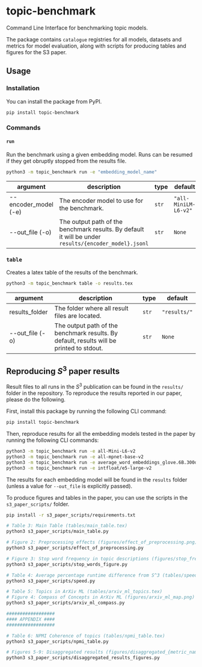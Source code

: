# topic-benchmark
Command Line Interface for benchmarking topic models.

The package contains `catalogue` registries for all models, datasets and metrics for model evaluation,
along with scripts for producing tables and figures for the S3 paper.

## Usage

### Installation

You can install the package from PyPI.

```bash
pip install topic-benchmark

```

### Commands

#### `run`

Run the benchmark using a given embedding model.
Runs can be resumed if they get obruptly stopped from the results file.

```bash
python3 -m topic_benchmark run -e "embedding_model_name"
```

| argument | description | type | default |
| -------- | ----------- | ---- | ------- |
| --encoder_model (-e) | The encoder model to use for the benchmark. | `str` | `"all-MiniLM-L6-v2"` |
| --out_file (-o) | The output path of the benchmark results. By default it will be under `results/{encoder_model}.jsonl` | `str` | `None` | 

### `table`

Creates a latex table of the results of the benchmark.

```bash
python3 -m topic_benchmark table -o results.tex
```

| argument | description | type | default |
| -------- | ----------- | ---- | ------- |
| results_folder | The folder where all result files are located. | `str` | `"results/"` |
| --out_file (-o) | The output path of the benchmark results. By default, results will be printed to stdout. | `str` | `None` | 

## Reproducing $S^3$ paper results
Result files to all runs in the $S^3$ publication can be found in the `results/` folder in the repository.
To reproduce the results reported in our paper, please do the following.

First, install this package by running the following CLI command:

```bash
pip install topic-benchmark
```

Then, reproduce results for all the embedding models tested in the paper by running the following CLI commands:
```bash
python3 -m topic_benchmark run -e all-Mini-L6-v2
python3 -m topic_benchmark run -e all-mpnet-base-v2
python3 -m topic_benchmark run -e average_word_embeddings_glove.6B.300d
python3 -m topic_benchmark run -e intfloat/e5-large-v2
```

The results for each embedding model will be found in the `results` folder (unless a value for `--out_file` is explicitly passed).

To produce figures and tables in the paper, you can use the scripts in the  `s3_paper_scripts/` folder.
```bash
pip install -r s3_paper_scripts/requirements.txt

# Table 3: Main Table (tables/main_table.tex)
python3 s3_paper_scripts/main_table.py

# Figure 2: Preprocessing effects (figures/effect_of_preprocessing.png)
python3 s3_paper_scripts/effect_of_preprocessing.py

# Figure 3: Stop word frequency in topic descriptions (figures/stop_freq.png)
python3 s3_paper_scripts/stop_words_figure.py

# Table 4: Average percentage runtime difference from S^3 (tables/speed.tex)
python3 s3_paper_scripts/speed.py

# Table 5: Topics in ArXiv ML (tables/arxiv_ml_topics.tex)
# Figure 4: Compass of Concepts in ArXiv ML (figures/arxiv_ml_map.png)
python3 s3_paper_scripts/arxiv_ml_compass.py

##################
#### APPENDIX ####
##################

# Table 6: NPMI Coherence of topics (tables/npmi_table.tex)
python3 s3_paper_scripts/npmi_table.py

# Figures 5-9: Disaggregated results (figures/disaggregated_{metric_name}.png)
python3 s3_paper_scripts/disaggregated_results_figures.py
```


